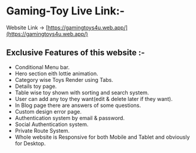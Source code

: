 # Gaming-Toy Live Link:-
  Website Link -> [https://gamingtoys4u.web.app/](https://gamingtoys4u.web.app/)

## Exclusive Features of this website :-
+ Conditional Menu bar.
+ Hero section eith lottie animation.
+ Category wise Toys Render using Tabs.
+ Details toy page.
+ Table wise toy shown with sorting and search system.
+ User can add any toy they want(edit & delete later if they want).
+ In Blog page there are answers of some questions.
+ Custom design error page.
+ Authentication system by email & password.
+ Social Authentication system.
+ Private Route System.
+ Whole website is Responsive for both Mobile and Tablet and obviously for Desktop.
